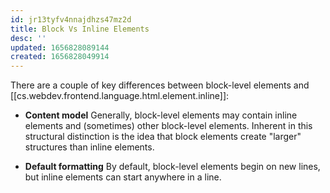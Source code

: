 ```yaml
---
id: jr13tyfv4nnajdhzs47mz2d
title: Block Vs Inline Elements
desc: ''
updated: 1656828089144
created: 1656828049914
---
```


There are a couple of key differences between block-level elements and [[cs.webdev.frontend.language.html.element.inline]]:

- **Content model**
Generally, block-level elements may contain inline elements and (sometimes) other block-level elements. Inherent in this structural distinction is the idea that block elements create "larger" structures than inline elements.

- **Default formatting**
By default, block-level elements begin on new lines, but inline elements can start anywhere in a line.
